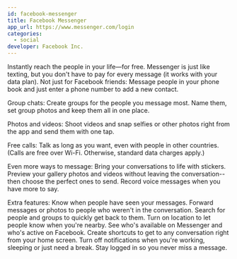 ```yaml
---
id: facebook-messenger
title: Facebook Messenger
app_url: https://www.messenger.com/login
categories:
  - social
developer: Facebook Inc.
---
```

Instantly reach the people in your life—for free. Messenger is just like texting, but you don't have to pay for every message (it works with your data plan).
Not just for Facebook friends: Message people in your phone book and just enter a phone number to add a new contact.

Group chats: Create groups for the people you message most. Name them, set group photos and keep them all in one place.

Photos and videos: Shoot videos and snap selfies or other photos right from the app and send them with one tap.

Free calls: Talk as long as you want, even with people in other countries. (Calls are free over Wi-Fi. Otherwise, standard data charges apply.)

Even more ways to message:
Bring your conversations to life with stickers.
Preview your gallery photos and videos without leaving the conversation--then choose the perfect ones to send.
Record voice messages when you have more to say.

Extra features:
Know when people have seen your messages.
Forward messages or photos to people who weren't in the conversation.
Search for people and groups to quickly get back to them.
Turn on location to let people know when you're nearby.
See who's available on Messenger and who's active on Facebook.
Create shortcuts to get to any conversation right from your home screen.
Turn off notifications when you're working, sleeping or just need a break.
Stay logged in so you never miss a message.
